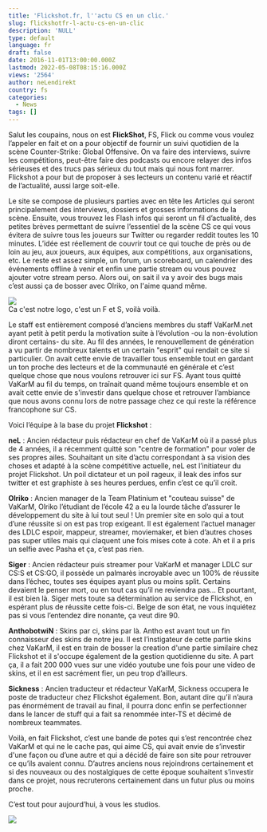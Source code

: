 ```yaml
---
title: 'Flickshot.fr, l''actu CS en un clic.'
slug: flickshotfr-l-actu-cs-en-un-clic
description: 'NULL'
type: default
language: fr
draft: false
date: 2016-11-01T13:00:00.000Z
lastmod: 2022-05-08T08:15:16.000Z
views: '2564'
author: neLendirekt
country: fs
categories:
  - News
tags: []
---
```

Salut les coupains, nous on est **FlickShot**, FS, Flick ou comme vous voulez l’appeler en fait et on a pour objectif de fournir un suivi quotidien de la scène Counter-Strike: Global Offensive. On va faire des interviews, suivre les compétitions, peut-être faire des podcasts ou encore relayer des infos sérieuses et des trucs pas sérieux du tout mais qui nous font marrer. Flickshot a pour but de proposer à ses lecteurs un contenu varié et réactif de l’actualité, aussi large soit-elle.

Le site se compose de plusieurs parties avec en tête les Articles qui seront principalement des interviews, dossiers et grosses informations de la scène. Ensuite, vous trouvez les Flash infos qui seront un fil d’actualité, des petites brèves permettant de suivre l’essentiel de la scène CS ce qui vous évitera de suivre tous les joueurs sur Twitter ou regarder reddit toutes les 10 minutes. L’idée est réellement de couvrir tout ce qui touche de près ou de loin au jeu, aux joueurs, aux équipes, aux compétitions, aux organisations, etc. Le reste est assez simple, un forum, un scoreboard, un calendrier des événements offline à venir et enfin une partie stream ou vous pouvez ajouter votre stream perso. Alors oui, on sait il va y avoir des bugs mais c’est aussi ça de bosser avec Olriko, on l'aime quand même.

![](../../../../storage/images/58128a5faa01c_flickshotlogov4.png)  
Ca c'est notre logo, c'est un F et S, voilà voilà.

Le staff est entièrement composé d’anciens membres du staff VaKarM.net ayant petit à petit perdu la motivation suite à l’évolution -ou la non-évolution diront certains- du site. Au fil des années, le renouvellement de génération a vu partir de nombreux talents et un certain "esprit" qui rendait ce site si particulier. On avait cette envie de travailler tous ensemble tout en gardant un ton proche des lecteurs et de la communauté en générale et c’est quelque chose que nous voulons retrouver ici sur FS. Ayant tous quitté VaKarM au fil du temps, on traînait quand même toujours ensemble et on avait cette envie de s'investir dans quelque chose et retrouver l’ambiance que nous avons connu lors de notre passage chez ce qui reste la référence francophone sur CS.

Voici l’équipe à la base du projet **Flickshot** :

**neL** : Ancien rédacteur puis rédacteur en chef de VaKarM où il a passé plus de 4 années, il a récemment quitté son "centre de formation" pour voler de ses propres ailes. Souhaitant un site d’actu correspondant à sa vision des choses et adapté à la scène compétitive actuelle, neL est l’initiateur du projet Flickshot. Un poil dictateur et un poil rageux, il leak des infos sur twitter et est graphiste à ses heures perdues, enfin c’est ce qu’il croit.

**Olriko** : Ancien manager de la Team Platinium et "couteau suisse" de VaKarM, Olriko l’étudiant de l’école 42 a eu la lourde tâche d’assurer le développement du site à lui tout seul ! Un premier site en solo qui a tout d’une réussite si on est pas trop exigeant. Il est également l’actuel manager des LDLC espoir, mappeur, streamer, moviemaker, et bien d’autres choses pas super utiles mais qui claquent une fois mises cote à cote. Ah et il a pris un selfie avec Pasha et ça, c’est pas rien.

**Siger** : Ancien rédacteur puis streamer pour VaKarM et manager LDLC sur CS:S et CS:GO, il possède un palmarès incroyable avec un 100% de réussite dans l’échec, toutes ses équipes ayant plus ou moins split. Certains devaient le penser mort, ou en tout cas qu’il ne reviendra pas... Et pourtant, il est bien là. Siger mets toute sa détermination au service de Flickshot, en espérant plus de réussite cette fois-ci. Belge de son état, ne vous inquiétez pas si vous l’entendez dire nonante, ça veut dire 90.

**AnthobotwiN** : Skins par ci, skins par là. Antho est avant tout un fin connaisseur des skins de notre jeu. Il est l’instigateur de cette partie skins chez VaKarM, il est en train de bosser la creation d'une partie similaire chez Flickshot et il s'occupe également de la gestion quotidienne du site. A part ça, il a fait 200 000 vues sur une vidéo youtube une fois pour une video de skins, et il en est sacrément fier, un peu trop d’ailleurs.

**Sickness** : Ancien traducteur et rédacteur VaKarM, Sickness occupera le poste de traducteur chez Flickshot également. Bon, autant dire qu’il n’aura pas énormément de travail au final, il pourra donc enfin se perfectionner dans le lancer de stuff qui a fait sa renommée inter-TS et décimé de nombreux teammates.

Voilà, en fait Flickshot, c’est une bande de potes qui s’est rencontrée chez VaKarM et qui ne le cache pas, qui aime CS, qui avait envie de s’investir d'une façon ou d’une autre et qui a décidé de faire son site pour retrouver ce qu’ils avaient connu. D’autres anciens nous rejoindrons certainement et si des nouveaux ou des nostalgiques de cette époque souhaitent s’investir dans ce projet, nous recruterons certainement dans un futur plus ou moins proche.

C’est tout pour aujourd’hui, à vous les studios.

![](../../../../storage/images/581289c2e0948_fswhite.png)
